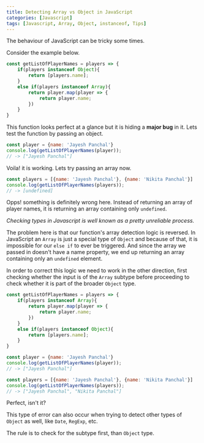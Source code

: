 ```yaml
---
title: Detecting Array vs Object in JavaScript
categories: [Javascript]
tags: [Javascript, Array, Object, instanceof, Tips]
---
```


The behaviour of JavaScript can be tricky some times.

Consider the example below.

``` javascript
const getListOfPlayerNames = players => {
    if(players instanceof Object){
        return [players.name];
    }
    else if(players instanceof Array){
        return player.map(player => {
            return player.name;
        })
    }
}
```

This function looks perfect at a glance but it is hiding a **major bug** in it.
Lets test the function by passing an object.

``` javascript
const player = {name: 'Jayesh Panchal'}
console.log(getListOfPlayerNames(player));
// -> ["Jayesh Panchal"]
```

Voila! it is working. Lets try passing an array now.

``` javascript
const players = [{name: 'Jayesh Panchal'}, {name: 'Nikita Panchal'}]
console.log(getListOfPlayerNames(players));
// -> [undefined]
```

Opps! something is definitely wrong here. Instead of returning an array of player names, it is returning an array containing only ```undefined```.

*Checking types in Javascript is well known as a pretty unreliable process.*

The problem here is that our function's array detection logic is reversed.
In JavaScript an ```Array``` is just a special type of ```Object``` and because of that, it is impossible for our ```else if``` to ever be triggered. And since the array we passed in doesn't have a name property, we end up returning an array containing only an ```undefined``` element.

In order to correct this logic we need to work in the other direction, first checking whether the input is of the ```Array``` subtype before proceeding to check whether it is part of the broader ```Object``` type.

``` javascript
const getListOfPlayerNames = players => {
    if(players instanceof Array){
        return player.map(player => {
            return player.name;
        })
    }
    else if(players instanceof Object){
        return [players.name];
    }
}

const player = {name: 'Jayesh Panchal'}
console.log(getListOfPlayerNames(player));
// -> ["Jayesh Panchal"]

const players = [{name: 'Jayesh Panchal'}, {name: 'Nikita Panchal'}]
console.log(getListOfPlayerNames(players));
// -> ["Jayesh Panchal", "Nikita Panchal"]
```

Perfect, isn't it?

This type of error can also occur when trying to detect other types of ```Object``` as well, like ```Date```, ```RegExp```, etc.

The rule is to check for the subtype first, than ```Object``` type.